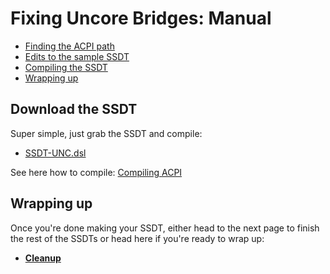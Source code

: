 # Fixing Uncore Bridges: Manual

* [Finding the ACPI path](#finding-the-acpi-path)
* [Edits to the sample SSDT](#edits-to-the-sample-ssdt)
* [Compiling the SSDT](#compiling-the-ssdt)
* [Wrapping up](#wrapping-up)

## Download the SSDT

Super simple, just grab the SSDT and compile:

* [SSDT-UNC.dsl](https://github.com/acidanthera/OpenCorePkg/tree/master/Docs/AcpiSamples/Source/SSDT-UNC.dsl)

See here how to compile: [Compiling ACPI](/Manual/compile.md)

## Wrapping up

Once you're done making your SSDT, either head to the next page to finish the rest of the SSDTs or head here if you're ready to wrap up:

* [**Cleanup**](/cleanup.md)
